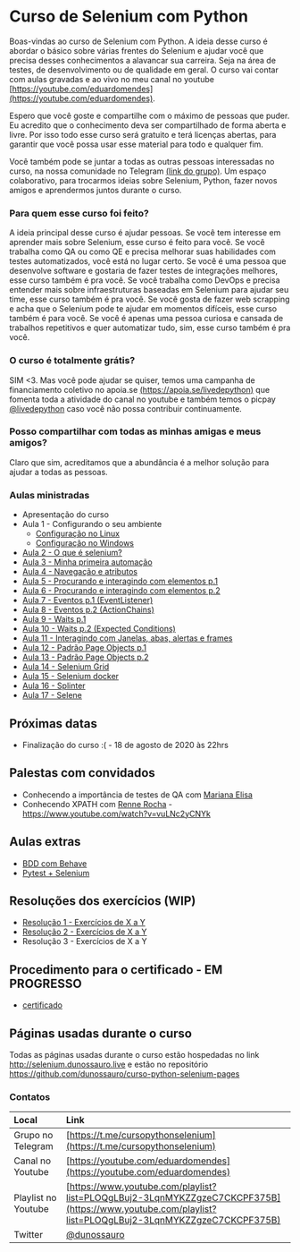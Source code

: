 # Curso de Selenium com Python

Boas-vindas ao curso de Selenium com Python. A ideia desse curso é abordar o básico sobre várias frentes do Selenium e ajudar você que precisa desses conhecimentos a alavancar sua carreira. Seja na área de testes, de desenvolvimento ou de qualidade em geral. O curso vai contar com aulas gravadas e ao vivo no meu canal no youtube [https://youtube.com/eduardomendes](https://youtube.com/eduardomendes).

Espero que você goste e compartilhe com o máximo de pessoas que puder. Eu acredito que o conhecimento deva ser compartilhado de forma aberta e livre. Por isso todo esse curso será gratuito e terá licenças abertas, para garantir que você possa usar esse material para todo e qualquer fim.

Você também pode se juntar a todas as outras pessoas interessadas no curso, na nossa comunidade no Telegram [(link do grupo)](https://t.me/cursopythonselenium). Um espaço colaborativo, para trocarmos ideias sobre Selenium, Python, fazer novos amigos e aprendermos juntos durante o curso.


### Para quem esse curso foi feito?

A ideia principal desse curso é ajudar pessoas. Se você tem interesse em aprender mais sobre Selenium, esse curso é feito para você. Se você trabalha como QA ou como QE e precisa melhorar suas habilidades com testes automatizados, você está no lugar certo. Se você é uma pessoa que desenvolve software e gostaria de fazer testes de integrações melhores, esse curso também é pra você. Se você trabalha como DevOps e precisa entender mais sobre infraestruturas baseadas em Selenium para ajudar seu time, esse curso também é pra você. Se você gosta de fazer web scrapping e acha que o Selenium pode te ajudar em momentos difíceis, esse curso também é para você. Se você é apenas uma pessoa curiosa e cansada de trabalhos repetitivos e quer automatizar tudo, sim, esse curso também é pra você.

### O curso é totalmente grátis?

SIM <3. Mas você pode ajudar se quiser, temos uma campanha de financiamento coletivo no apoia.se [(https://apoia.se/livedepython)](https://apoia.se/livedepython) que fomenta toda a atividade do canal no youtube e também temos o picpay [@livedepython](https://picpay.me/livedepython) caso você não possa contribuir continuamente.

### Posso compartilhar com todas as minhas amigas e meus amigos?

Claro que sim, acreditamos que a abundância é a melhor solução para ajudar a todas as pessoas.

### Aulas ministradas
- Apresentação do curso
- Aula 1 - Configurando o seu ambiente
  - [Configuração no Linux](https://www.youtube.com/watch?v=XUeu4ZzQNUI)
  - [Configuração no Windows](https://youtu.be/XUeu4ZzQNUI)
- [Aula 2 - O que é selenium?](https://www.youtube.com/watch?v=wiA6PBz0Xu0)
- [Aula 3 - Minha primeira automação](https://www.youtube.com/watch?v=Pax0jiAcTWs)
- [Aula 4 - Navegação e atributos](https://www.youtube.com/watch?v=H6D8EFSGml0)
- [Aula 5 - Procurando e interagindo com elementos p.1](https://www.youtube.com/watch?v=KqNTFAgDTrw)
- [Aula 6 - Procurando e interagindo com elementos p.2](https://www.youtube.com/watch?v=wF3USvFE67Y)
- [Aula 7 - Eventos p.1 (EventListener)](https://www.youtube.com/watch?v=G5xdDPBKzkI)
- [Aula 8 - Eventos p.2 (ActionChains)](https://www.youtube.com/watch?v=xM8sNio2NkA)
- [Aula 9 - Waits p.1](https://www.youtube.com/watch?v=tMHf6GZ_y2A)
- [Aula 10 - Waits p.2 (Expected Conditions)](https://www.youtube.com/watch?v=aza1vaq0uns)
- [Aula 11 - Interagindo com Janelas, abas, alertas e frames](https://www.youtube.com/watch?v=f7Goh4LpHdM)
- [Aula 12 - Padrão Page Objects p.1](https://www.youtube.com/watch?v=WhZHZ_RYzxw)
- [Aula 13 - Padrão Page Objects p.2](https://www.youtube.com/watch?v=KM90nnkt-5w)
- [Aula 14 - Selenium Grid](https://www.youtube.com/watch?v=dnF5QbcBXRk)
- [Aula 15 - Selenium docker](https://youtu.be/k8GKoTpnDF0)
- [Aula 16 - Splinter](https://www.youtube.com/watch?v=o3Yl2EdPFdQ)
- [Aula 17 - Selene](https://youtu.be/EF46F_nR79c)

## Próximas datas
- Finalização do curso :( - 18 de agosto de 2020 às 22hrs

## Palestas com convidados
- Conhecendo a importância de testes de QA com [Mariana Elisa](https://www.linkedin.com/in/mariana-elisa-moises/)
- Conhecendo XPATH com [Renne Rocha](https://twitter.com/rennerocha) - https://www.youtube.com/watch?v=vuLNc2yCNYk


## Aulas extras
- [BDD com Behave](https://www.youtube.com/watch?v=BMrDPStzHcI)
- [Pytest + Selenium](https://youtu.be/e-K_JK7ozFg)


## Resoluções dos exercícios (WIP)
- [Resolução 1 - Exercícios de X a Y](https://www.youtube.com/watch?v=iLSgkWdepfA)
- [Resolução 2 - Exercícios de X a Y](https://www.youtube.com/watch?v=iLSgkWdepfA)
- Resolução 3 - Exercícios de X a Y


## Procedimento para o certificado - EM PROGRESSO
- [certificado](./certificado.md)

## Páginas usadas durante o curso

Todas as páginas usadas durante o curso estão hospedadas no link http://selenium.dunossauro.live e estão no repositório https://github.com/dunossauro/curso-python-selenium-pages

### Contatos

| Local               | Link                              |
|:--------------------|:----------------------------------|
| Grupo no Telegram   | [https://t.me/cursopythonselenium](https://t.me/cursopythonselenium) |
| Canal no Youtube    | [https://youtube.com/eduardomendes](https://youtube.com/eduardomendes) |
| Playlist no Youtube | [https://www.youtube.com/playlist?list=PLOQgLBuj2-3LqnMYKZZgzeC7CKCPF375B](https://www.youtube.com/playlist?list=PLOQgLBuj2-3LqnMYKZZgzeC7CKCPF375B) |
| Twitter             | [@dunossauro](https://twitter.com/dunossauro/) |
